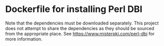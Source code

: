 # Dockerfile for installing Perl DBI

Note that the dependencies must be downloaded separately. This project does not attempt to share the dependencies as they should be sourced from the appropriate place. See https://www.misterpki.com/perl-dbi for more information.

